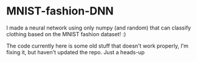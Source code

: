 # MNIST-fashion-DNN
 I made a neural network using only numpy (and random) that can classify clothing based on the MNIST fashion dataset! :)

The code currently here is some old stuff that doesn't work properly, I'm fixing it, but haven't updated the repo. Just a heads-up
